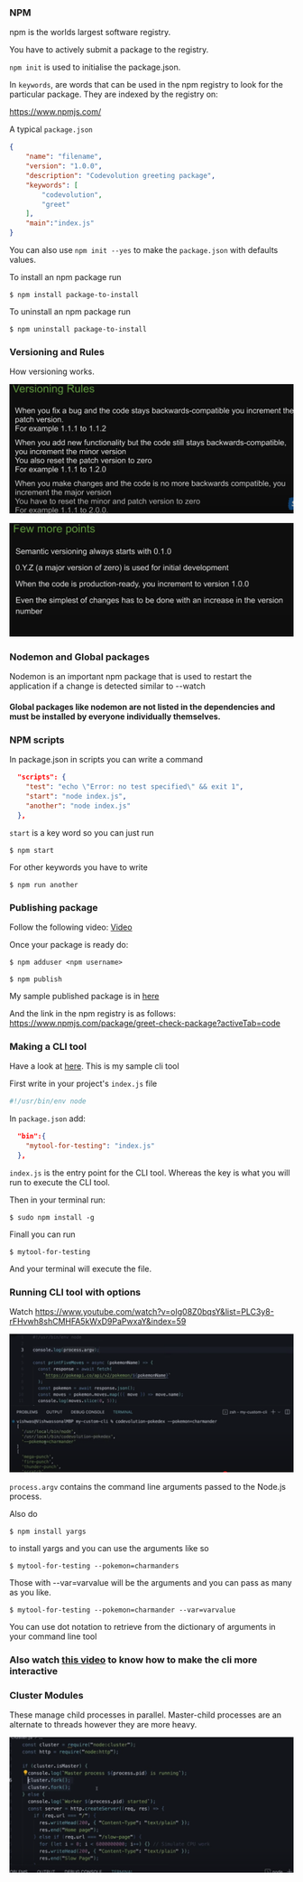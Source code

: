 ### NPM

npm is the worlds largest software registry.

You have to actively submit a package to the registry.

`npm init` is used to initialise the package.json.

In `keywords`, are words that can be used in the npm registry to look for the particular package. They are indexed by the registry on:

https://www.npmjs.com/ 

A typical `package.json`
```json
{
    "name": "filename",
    "version": "1.0.0",
    "description": "Codevolution greeting package",
    "keywords": [
        "codevolution",
        "greet"
    ],
    "main":"index.js"
}
```

You can also use `npm init --yes` to make the `package.json` with defaults values.

To install an npm package run 

```terminal
$ npm install package-to-install
```

To uninstall an npm package run 

```terminal
$ npm uninstall package-to-install
```

### Versioning and Rules

How versioning works.

![Versioning](npm/Versioning.png)

![Versioning](npm/Versioning2.png)


### Nodemon and Global packages

Nodemon is an important npm package that is used to restart the application if a change is detected similar to --watch

#### <div> Global packages like nodemon are not listed in the dependencies and must be installed by everyone individually themselves.</div>


### NPM scripts

In package.json in scripts you can write a command

```json
  "scripts": {
    "test": "echo \"Error: no test specified\" && exit 1",
    "start": "node index.js",
    "another": "node index.js"
  },
```

`start` is  a key word so you can just run 

```terminal
$ npm start
```

For other keywords you have to write 

```terminal
$ npm run another
```


### Publishing package

Follow the following video: [Video](https://www.youtube.com/watch?v=IND8P7M3-Ng&list=PLC3y8-rFHvwh8shCMHFA5kWxD9PaPwxaY&index=57) 

Once your package is ready do:

```terminal
$ npm adduser <npm username>
```

```terminal
$ npm publish
```

My sample published package is in [here](npm/greet-check-package/index.js)

And the link in the npm registry is as follows:
https://www.npmjs.com/package/greet-check-package?activeTab=code 



### Making a CLI tool

Have a look at [here](npm/mytool-for-testing/index.js). This is my sample cli tool

First write in your project's `index.js` file

```js
#!/usr/bin/env node
```

In `package.json` add:
```json
  "bin":{
    "mytool-for-testing": "index.js"
  },
```

`index.js` is the entry point for the CLI tool. Whereas the key is what you will run to execute the CLI tool.

Then in your terminal run:
```terminal
$ sudo npm install -g
```

Finall you can run
```terminal
$ mytool-for-testing
```

And your terminal will execute the file.

### Running CLI tool with options

Watch https://www.youtube.com/watch?v=oIg08Z0bqsY&list=PLC3y8-rFHvwh8shCMHFA5kWxD9PaPwxaY&index=59 

![](npm/CLI-with-args.png)

`process.argv` contains the command line arguments passed to the Node.js process.

Also do

```terminal
$ npm install yargs
```

to install yargs and you can use the arguments like so

```terminal
$ mytool-for-testing --pokemon=charmanders
```

Those with --var=varvalue will be the arguments and you can pass as many as you like.

```terminal
$ mytool-for-testing --pokemon=charmander --var=varvalue
```

You can use dot notation to retrieve from the dictionary of arguments in your command line tool

### Also watch [this video](https://www.youtube.com/watch?v=sJdqdGxRbXY&list=PLC3y8-rFHvwh8shCMHFA5kWxD9PaPwxaY&index=60) to know how to make the cli more interactive

### Cluster Modules

These manage child processes in parallel. Master-child processes are an alternate to threads however they are more heavy.

![Clusters](npm/Clusters.png)
